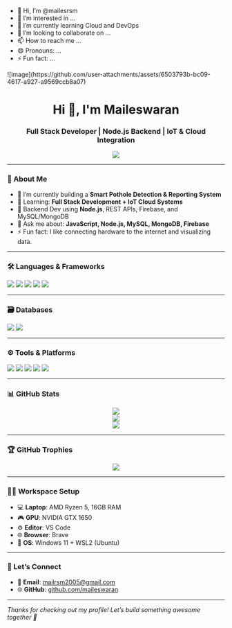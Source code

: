 - 👋 Hi, I’m @mailesrsm
- 👀 I’m interested in ...
- 🌱 I’m currently learning Cloud and DevOps
- 💞️ I’m looking to collaborate on ...
- 📫 How to reach me ...
- 😄 Pronouns: ...
- ⚡ Fun fact: ...

<!---
mailesrsm/mailesrsm is a ✨ special ✨ repository because its `README.md` (this file) appears on your GitHub profile.
You can click the Preview link to take a look at your changes.
--->![image](https://github.com/user-attachments/assets/6503793b-bc09-4617-a927-a9569ccb8a07)
<h1 align="center">Hi 👋, I'm Maileswaran</h1>
<h3 align="center">Full Stack Developer | Node.js Backend | IoT & Cloud Integration</h3>

<p align="center">
  <a href="mailto:mailrsm2005@gmail.com">
    <img src="https://img.shields.io/badge/-mailrsm2005@gmail.com-D14836?style=flat-square&logo=Gmail&logoColor=white" />
  </a>
</p>

---

### 🧠 About Me

- 🔭 I’m currently building a **Smart Pothole Detection & Reporting System**
- 🌱 Learning: **Full Stack Development + IoT Cloud Systems**
- 🧩 Backend Dev using **Node.js**, REST APIs, Firebase, and MySQL/MongoDB
- 💬 Ask me about: **JavaScript, Node.js, MySQL, MongoDB, Firebase**
- ⚡ Fun fact: I like connecting hardware to the internet and visualizing data.

---

### 🛠️ Languages & Frameworks

<p>
  <img src="https://img.shields.io/badge/HTML5-E34F26?style=for-the-badge&logo=html5&logoColor=white"/>
  <img src="https://img.shields.io/badge/CSS3-1572B6?style=for-the-badge&logo=css3&logoColor=white"/>
  <img src="https://img.shields.io/badge/JavaScript-F7DF1E?style=for-the-badge&logo=javascript&logoColor=black"/>
  <img src="https://img.shields.io/badge/Node.js-339933?style=for-the-badge&logo=nodedotjs&logoColor=white"/>
  <img src="https://img.shields.io/badge/Express.js-000000?style=for-the-badge&logo=express&logoColor=white"/>
</p>

---

### 🗃️ Databases

<p>
  <img src="https://img.shields.io/badge/MongoDB-4EA94B?style=for-the-badge&logo=mongodb&logoColor=white"/>
  <img src="https://img.shields.io/badge/MySQL-005C84?style=for-the-badge&logo=mysql&logoColor=white"/>
</p>

---

### ⚙️ Tools & Platforms

<p>
  <img src="https://img.shields.io/badge/Visual Studio Code-007ACC?style=for-the-badge&logo=visualstudiocode&logoColor=white"/>
  <img src="https://img.shields.io/badge/Postman-FF6C37?style=for-the-badge&logo=postman&logoColor=white"/>
  <img src="https://img.shields.io/badge/Netlify-00C7B7?style=for-the-badge&logo=netlify&logoColor=white"/>
  <img src="https://img.shields.io/badge/Cloudflare-F38020?style=for-the-badge&logo=cloudflare&logoColor=white"/>
  <img src="https://img.shields.io/badge/GitHub-181717?style=for-the-badge&logo=github&logoColor=white"/>
</p>

---

### 📊 GitHub Stats

<p align="center">
  <img src="https://github-readme-stats.vercel.app/api?username=maileswaran&show_icons=true&theme=tokyonight" />
  <br />
  <img src="https://github-readme-streak-stats.herokuapp.com/?user=maileswaran&theme=tokyonight"/>
  <br />
  <img src="https://github-readme-stats.vercel.app/api/top-langs/?username=maileswaran&layout=compact&theme=tokyonight" />
</p>

---

### 🏆 GitHub Trophies

<p align="center">
  <img src="https://github-profile-trophy.vercel.app/?username=maileswaran&theme=darkhub&margin-w=10&no-frame=true" />
</p>

---

### 🧑‍💻 Workspace Setup

- 💻 **Laptop**: AMD Ryzen 5, 16GB RAM  
- 🎮 **GPU**: NVIDIA GTX 1650  
- ⚙️ **Editor**: VS Code  
- 🌐 **Browser**: Brave  
- 🐧 **OS**: Windows 11 + WSL2 (Ubuntu)

---

### 🔗 Let’s Connect

- 📧 **Email**: mailrsm2005@gmail.com  
- 🌐 **GitHub**: [github.com/maileswaran](https://github.com/maileswaran)

---

*Thanks for checking out my profile! Let’s build something awesome together 🚀*

